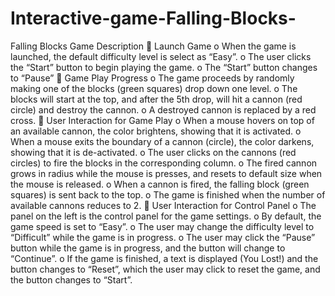# Interactive-game-Falling-Blocks-
Falling Blocks Game Description
 Launch Game
o When the game is launched, the default difficulty level is select as “Easy”.
o The user clicks the “Start” button to begin playing the game.
o The “Start” button changes to “Pause”
 Game Play Progress
o The game proceeds by randomly making one of the blocks (green squares) drop down one level.
o The blocks will start at the top, and after the 5th drop, will hit a cannon (red circle) and destroy the cannon.
o A destroyed cannon is replaced by a red cross.
 User Interaction for Game Play
o When a mouse hovers on top of an available cannon, the color brightens, showing that it is activated.
o When a mouse exits the boundary of a cannon (circle), the color darkens, showing that it is de-activated.
o The user clicks on the cannons (red circles) to fire the blocks in the corresponding column.
o The fired cannon grows in radius while the mouse is presses, and resets to default size when the mouse is released.
o When a cannon is fired, the falling block (green squares) is sent back to the top.
o The game is finished when the number of available cannons reduces to 2.
 User Interaction for Control Panel
o The panel on the left is the control panel for the game settings.
o By default, the game speed is set to “Easy”.
o The user may change the difficulty level to “Difficult” while the game is in progress.
o The user may click the “Pause” button while the game is in progress, and the button will change to “Continue”.
o If the game is finished, a text is displayed (You Lost!) and the button changes to “Reset”, which the user may click to reset the
game, and the button changes to “Start”. 
